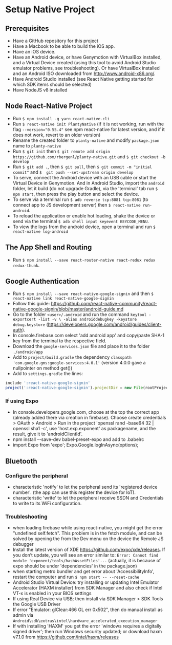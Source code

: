 # Setup Native Project

## Prerequisites
- Have a GitHub repository for this project
- Have a Macbook to be able to build the iOS app.
- Have an iOS device.
- Have an Android device, or have Genymotion with VirtualBox installed, and a Virtual Device created (using this tool to avoid Android Studio emulator problems, see troubleshooting). Or have VirtualBox installed and an Android ISO downloaded from http://www.android-x86.org/.
- Have Android Studio installed (see React Native getting started for which SDK items should be selected)
- Have NodeJS v8 installed

## Node React-Native Project
- Run `$ npm install -g yarn react-native-cli`
- Run `$ react-native init PlantyNative` (if it is not working, run with the flag `--version="0.55.4"` see npm react-native for latest version, and if it does not work, revert to an older version)
- Rename the created folder to `planty-native` and modify `package.json` name to `planty-native`
- Run `$ git init` then `$ git remote add origin https://github.com/rbergenl/planty-native.git` and `$ git checkout -b develop`
- Run `$ git add .`, then `$ git pull`, then `$ git commit -m "initial commit"` and `$  git push --set-upstream origin develop`
- To serve, connect the Android device with an USB cable or start the Virtual Device in Genymotion. And in Android Studio, import the `android` folder, let it build (do not upgrade Gradle), via the 'terminal' tab run `$ npm start`, then press the play button and select the device.
- To serve via a terminal run `$ adb reverse tcp:8081 tcp:8081` (to connect app to JS development server) then `$ react-native run-android`.
- To reload the application or enable hot loading, shake the device or send via the terminal `$ adb shell input keyevent KEYCODE_MENU`.
- To view the logs from the android device, open a terminal and run `$ react-native log-android`

## The App Shell and Routing
- Run `$ npm install --save react-router-native react-redux redux redux-thunk`.


## Google Authentication
- Run `$ npm install --save react-native-google-signin` and then `$ react-native link react-native-google-signin`
- Follow this guide: https://github.com/react-native-community/react-native-google-signin/blob/master/android-guide.md
- Go to the folder `<user>/.android` and run the command `keytool -exportcert -list -v \ -alias androiddebugkey -keystore debug.keystore` (https://developers.google.com/android/guides/client-auth).
- In console.firebase.com select 'add android app' and copy/paste SHA-1 key from the terminal to the respective field.
- Download the `google-services.json` file and place it to the folder `./android/app`
- Add to `project/build.gradle` the dependency `classpath 'com.google.gms:google-services:4.0.1'` (version 4.0.0 gave a nullpointer on method get())
- Add to `settings.gradle` the lines:
```javascript
include ':react-native-google-signin'
project(':react-native-google-signin').projectDir = new File(rootProject.projectDir, '../node_modules/react-native-google-signin/android')
```

### If using Expo
- In console.developers.google.com, choose at the top the correct app (already added there via creation in firebase). Choose create credentials > OAuth > Android > Run in the project 'openssl rand -base64 32 | openssl sha1 -c', use 'host.exp.exponent' as packagename, and the result, give it to 'androidClientId'.
- npm install --save-dev babel-preset-expo and add to .babelrc
- import Expo from 'expo'; Expo.Google.logInAsync(options);

## Bluetooth

### Configure the peripheral
- characteristic 'notify' to let the peripheral send its 'registered device number'. (the app can use this register the device for IoT).
- characteristic 'write' to let the peripheral receive SSDN and Credentials to write to its WiFi configuration.

### Troubleshooting
- when loading firebase while using react-native, you might get the error "undefined self.fetch". This problem is in the fetch module, and can be solved by opening the from the Dev menu on the device the Remote JS debugger
- Install the latest version of XDE https://github.com/expo/xde/releases. If you don’t update, you will see an error similar to: `Error: Cannot find module 'exponent/tools/hashAssetFiles'...` (actually, it is because of expo should be under 'dependencies' in the package.json)
- when starting metro bundler and get error about 'AccessibilityInfo', restart the computer and run `$ npm start -- --reset-cache`
- Android Studio Virtual Device: try installing or updating Intel Emulator Accelerator (HAXM installer) from SDK Manager and also check if Intel VT-x is enabled in your BIOS settings
- If using Real Device via USB; then install via SDK Manager > SDK Tools the Google USB Driver
- If error "Emulator: glClear:466 GL err 0x502", then do manual install as admin via `Android\sdk\extras\intel\hardware_accelerated_execution_manager`
- If with installing 'HAXM' you get the error 'windows requires a digitally signed driver'; then run Windows security updated; or download haxm v7.1.0 from https://github.com/intel/haxm/releases
